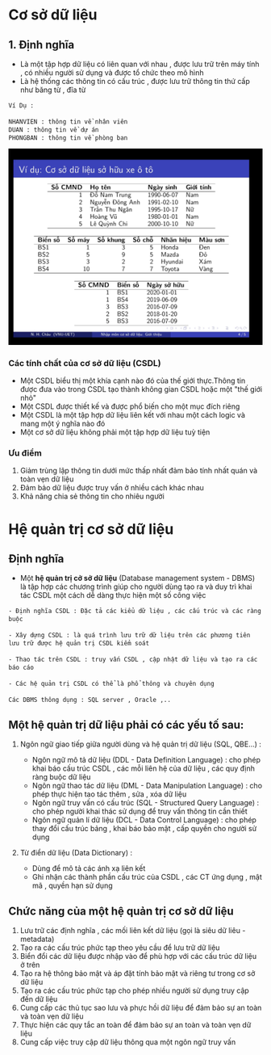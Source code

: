 # Cơ sở dữ liệu

## 1. Định nghĩa

- Là một tập hợp dữ liệu có liên quan với nhau , được lưu trữ trên máy tính , có nhiều người sử dụng và được tổ chức theo mô hình
- Là hệ thống các thông tin có cấu trúc , được lưu trữ thông tin thứ cấp như băng từ , đĩa từ

```
Ví Dụ :

NHANVIEN : thông tin về nhân viên
DUAN : thông tin về dự án
PHONGBAN : thông tin về phòng ban
```

![ảnh ví dụ về cơ sở dữ liệu](img/anh_vi_du_1.png)

### Các tính chất của cơ sở dữ liệu (CSDL)

- Một CSDL biểu thị một khía cạnh nào đó của thế giới thực.Thông tin được đưa vào trong CSDL tạo thành không gian CSDL hoặc một "thế giới nhỏ"
- Một CSDL được thiết kế và được phổ biến cho một mục đích riêng
- Một CSDL là một tập hợp dữ liệu liên kết với nhau một cách logic và mang một ý nghĩa nào đó
- Một cơ sở dữ liệu không phải một tập hợp dữ liệu tuỳ tiện

### Ưu điểm

1. Giảm trùng lập thông tin dưới mức thấp nhất đảm bảo tính nhất quán và toàn vẹn dữ liệu
2. Đảm bảo dữ liệu được truy vấn ở nhiều cách khác nhau
3. Khả năng chia sẻ thông tin cho nhiêu người

# Hệ quản trị cơ sở dữ liệu

## Định nghĩa

- Một **hệ quản trị cở sở dữ liệu** (Database management system - DBMS) là tập hợp các chương trình giúp cho người dùng tạo ra và duy trì khai tác CSDL một cách dễ dàng thực hiện một số công việc

```
- Định nghĩa CSDL : Đặc tả các kiểu dữ liệu , các cấu trúc và các ràng buộc

- Xây dựng CSDL : là quá trình lưu trữ dữ liệu trên các phương tiên lưu trữ được hệ quản trị CSDL kiểm soát

- Thao tác trên CSDL : truy vấn CSDL , cập nhật dữ liệu và tạo ra các báo cáo

- Các hệ quản trị CSDL có thể là phổ thông và chuyên dụng

Các DBMS thông dụng : SQL server , Oracle ,..
```

## Một hệ quản trị dữ liệu phải có các yếu tố sau:

1. Ngôn ngữ giao tiếp giữa người dùng và hệ quản trị dữ liệu (SQL, QBE...) :

   - Ngôn ngữ mô tả dữ liệu (DDL - Data Definition Language) : cho phép khai báo cấu trúc CSDL , các mỗi liên hệ của dữ liệu , các quy định ràng buộc dữ liệu
   - Ngôn ngữ thao tác dữ liệu (DML - Data Manipulation Language) : cho phép thực hiện tao tác thêm , sửa , xóa dữ liệu
   - Ngôn ngữ truy vấn có cấu trúc (SQL - Structured Query Language) : cho phép người khai thác sử dụng để truy vấn thông tin cần thiết
   - Ngôn ngữ quản lí dữ liệu (DCL - Data Control Language) : cho phép thay đổi cấu trúc bảng , khai báo bảo mật , cấp quyền cho người sử dụng

2. Từ điển dữ liệu (Data Dictionary) :
   - Dùng để mô tả các ánh xạ liên kết
   - Ghi nhận các thành phần cấu trúc của CSDL , các CT ứng dụng , mật mã , quyền hạn sử dụng

## Chức năng của một hệ quản trị cơ sở dữ liệu

1. Lưu trữ các định nghĩa , các mối liên kết dữ liệu (gọi là siêu dữ liêu - metadata)
2. Tạo ra các cấu trúc phức tạp theo yêu cầu để lưu trữ dữ liệu
3. Biển đổi các dữ liệu được nhập vào để phù hợp với các cấu trúc dữ liệu ở trên
4. Tạo ra hệ thông bảo mật và áp đặt tính bảo mật và riêng tư trong cơ sở dữ liệu
5. Tạo ra các cấu trúc phức tạp cho phép nhiều người sử dụng truy cập đến dữ liệu
6. Cung cấp các thủ tục sao lưu và phực hồi dữ liệu để đảm bảo sự an toàn và toàn vẹn dữ liệu
7. Thực hiện các quy tắc an toàn để đảm bảo sự an toàn và toàn vẹn dữ liệu
8. Cung cấp việc truy cập dữ liệu thông qua một ngôn ngữ truy vấn
